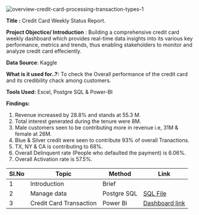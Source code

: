 ![overview-credit-card-processing-transaction-types-1](https://github.com/V-Vibee/My-Projects-2.0/assets/91024678/bbb6a08c-ed9d-4bb0-ae9b-8a82c2687af2)



**Title :** Credit Card Weekly Status Report.


**Project Objectice/ Introduction** : Building a comprehensive credit card weekly dashboard which provides real-time data insights into its various key performance, metrics and trends, thus enabling stakeholders to monitor and analyze credit card effeciently.



**Data Source**: Kaggle



**What is it used for..?:** To check the Overall performance of the credit card and its credibility chack among customers.



**Tools Used:** Excel, Postgre SQL & Power-BI



**Findings:**
1. Revenue increased by 28.8% and stands at 55.3 M.
2. Total interest generated during the tenure were 8M.
3. Male customers seen to be contributing more in revenue i.e, 31M & female at 26M.
4. Blue & Silver credit were seen to contribute 93% of overall Tranactions.
5. TX, NY & CA is contributing to 68%.
6. Overall Delinquent rate (People who defaulted the payment) is 6.06%.
7. Overall Activation rate is 57.5%.
    



| Sl.No| Topic| Method| Link|
|-|-|-|-|
|1| Introduction | Brief |[ ](-)
|2| Manage data | Postgre SQL |[SQL File ](https://github.com/V-Vibee/My-Projects-2.0/blob/main/2.%20Credit%20card_Financial%20Dashboard/SQL%20Query%20-%20Financial%20Dashboard%20Data.sql)
|3| Credit Card Transaction | Power Bi |[ Dashboard link](https://github.com/V-Vibee/My-Projects-2.0/blob/main/2.%20Credit%20card_Financial%20Dashboard/cc.pdf)

